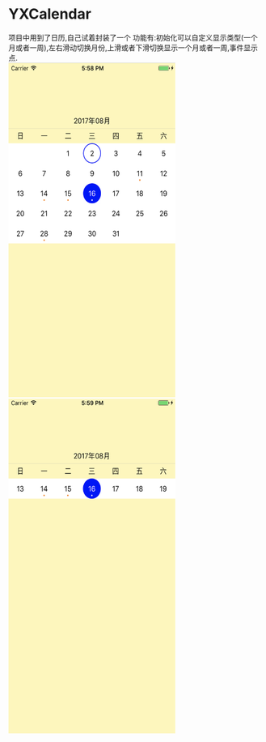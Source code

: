 # YXCalendar
项目中用到了日历,自己试着封装了一个
功能有:初始化可以自定义显示类型(一个月或者一周),左右滑动切换月份,上滑或者下滑切换显示一个月或者一周,事件显示点.
<br>
<img src="https://github.com/Yangxiiii/YXCalendar/raw/master/image1.png" width="330" height="661" /></a>
<img src="https://github.com/Yangxiiii/YXCalendar/raw/master/image2.png" width="330" height="661" /></a>
<br>

